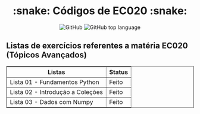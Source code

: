 <h1 align = "center">:snake: Códigos de EC020 :snake:</h1>
<p align = "center">
 <img alt="GitHub" src="https://img.shields.io/github/license/carolfons/EC020">&nbsp<img alt="GitHub top language" src="https://img.shields.io/github/languages/top/carolfons/EC020">
</p>

<h2> Listas de exercícios referentes a matéria EC020 (Tópicos Avançados)  </h2>


<table border = "1" >
 <tr >
 <th align = "center"> <bold>Listas</bold> </th>
 <th align = "center"><bold>Status</bold> </th>
 </tr>
 
 <tr >
 <td> Lista 01 - Fundamentos Python </td>
 <td> Feito </td>
 </tr>
 
 <tr >
 <td> Lista 02 - Introdução a Coleções </td>
 <td> Feito </td>
 </tr>
 
 <tr>
 <td> Lista 03 - Dados com Numpy </td>
 <td> Feito </td>
 </tr>
 
